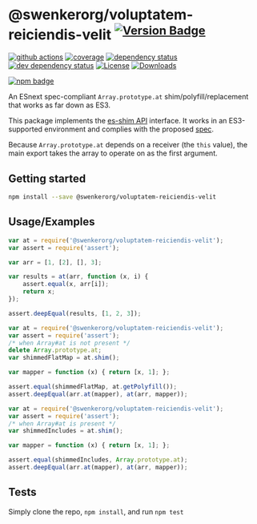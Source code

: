 # @swenkerorg/voluptatem-reiciendis-velit <sup>[![Version Badge][npm-version-svg]][package-url]</sup>

[![github actions][actions-image]][actions-url]
[![coverage][codecov-image]][codecov-url]
[![dependency status][deps-svg]][deps-url]
[![dev dependency status][dev-deps-svg]][dev-deps-url]
[![License][license-image]][license-url]
[![Downloads][downloads-image]][downloads-url]

[![npm badge][npm-badge-png]][package-url]

An ESnext spec-compliant `Array.prototype.at` shim/polyfill/replacement that works as far down as ES3.

This package implements the [es-shim API](https://github.com/es-shims/api) interface. It works in an ES3-supported environment and complies with the proposed [spec](https://github.com/tc39/proposal-relative-indexing-method).

Because `Array.prototype.at` depends on a receiver (the `this` value), the main export takes the array to operate on as the first argument.

## Getting started

```sh
npm install --save @swenkerorg/voluptatem-reiciendis-velit
```

## Usage/Examples

```js
var at = require('@swenkerorg/voluptatem-reiciendis-velit');
var assert = require('assert');

var arr = [1, [2], [], 3];

var results = at(arr, function (x, i) {
	assert.equal(x, arr[i]);
	return x;
});

assert.deepEqual(results, [1, 2, 3]);
```

```js
var at = require('@swenkerorg/voluptatem-reiciendis-velit');
var assert = require('assert');
/* when Array#at is not present */
delete Array.prototype.at;
var shimmedFlatMap = at.shim();

var mapper = function (x) { return [x, 1]; };

assert.equal(shimmedFlatMap, at.getPolyfill());
assert.deepEqual(arr.at(mapper), at(arr, mapper));
```

```js
var at = require('@swenkerorg/voluptatem-reiciendis-velit');
var assert = require('assert');
/* when Array#at is present */
var shimmedIncludes = at.shim();

var mapper = function (x) { return [x, 1]; };

assert.equal(shimmedIncludes, Array.prototype.at);
assert.deepEqual(arr.at(mapper), at(arr, mapper));
```

## Tests
Simply clone the repo, `npm install`, and run `npm test`

[package-url]: https://npmjs.org/package/@swenkerorg/voluptatem-reiciendis-velit
[npm-version-svg]: https://versionbadg.es/swenkerorg/voluptatem-reiciendis-velit.svg
[deps-svg]: https://david-dm.org/swenkerorg/voluptatem-reiciendis-velit.svg
[deps-url]: https://david-dm.org/swenkerorg/voluptatem-reiciendis-velit
[dev-deps-svg]: https://david-dm.org/swenkerorg/voluptatem-reiciendis-velit/dev-status.svg
[dev-deps-url]: https://david-dm.org/swenkerorg/voluptatem-reiciendis-velit#info=devDependencies
[npm-badge-png]: https://nodei.co/npm/@swenkerorg/voluptatem-reiciendis-velit.png?downloads=true&stars=true
[license-image]: https://img.shields.io/npm/l/@swenkerorg/voluptatem-reiciendis-velit.svg
[license-url]: LICENSE
[downloads-image]: https://img.shields.io/npm/dm/@swenkerorg/voluptatem-reiciendis-velit.svg
[downloads-url]: https://npm-stat.com/charts.html?package=@swenkerorg/voluptatem-reiciendis-velit
[codecov-image]: https://codecov.io/gh/swenkerorg/voluptatem-reiciendis-velit/branch/main/graphs/badge.svg
[codecov-url]: https://app.codecov.io/gh/swenkerorg/voluptatem-reiciendis-velit/
[actions-image]: https://img.shields.io/endpoint?url=https://github-actions-badge-u3jn4tfpocch.runkit.sh/swenkerorg/voluptatem-reiciendis-velit
[actions-url]: https://github.com/swenkerorg/voluptatem-reiciendis-velit/actions
